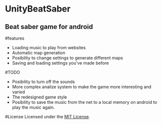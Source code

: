 # UnityBeatSaber
## Beat saber game for android

#features
- Loading music to play from websites
- Automatic map generation
- Posibility to change settings to generate different maps
- Saving and loading settings you've made before

#TODO
- Posibility to turn off the sounds
- More complex analize system to make the game more interesting and varied
- The redesigned game style
- Posibility to save the music from the net to a local memory on android to play the music again.

#License
Licensed under the [MIT License](LICENSE).
